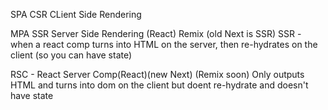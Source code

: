SPA
CSR CLient Side Rendering

MPA
SSR Server Side Rendering (React) Remix (old Next is SSR)
SSR - when a react comp turns into HTML on the server, then re-hydrates on the client (so you can have state)

RSC - React Server Comp(React)(new Next) (Remix soon)
Only outputs HTML and turns into dom on the client but doent re-hydrate and doesn't have state
